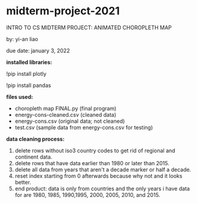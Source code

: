 # midterm-project-2021

INTRO TO CS MIDTERM PROJECT: ANIMATED CHOROPLETH MAP

by: yi-an liao

due date: january 3, 2022

**installed libraries:**

!pip install plotly

!pip install pandas

**files used:**
- choropleth map FINAL.py (final program)
- energy-cons-cleaned.csv (cleaned data)
- energy-cons.csv (original data; not cleaned)
- test.csv (sample data from energy-cons.csv for testing)

**data cleaning process:**
1. delete rows without iso3 country codes to get rid of regional and continent data.
2. delete rows that have data earlier than 1980 or later than 2015.
3. delete all data from years that aren't a decade marker or half a decade.
4. reset index starting from 0 afterwards because why not and it looks better.
5. end product: data is only from countries and the only years i have data for are 1980, 1985, 
1990,1995, 2000, 2005, 2010, and 2015.
